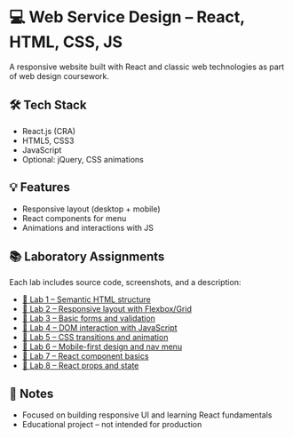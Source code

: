 # 💻 Web Service Design – React, HTML, CSS, JS

A responsive website built with React and classic web technologies as part of web design coursework.

## 🛠️ Tech Stack

- React.js (CRA)
- HTML5, CSS3
- JavaScript
- Optional: jQuery, CSS animations

## 💡 Features

- Responsive layout (desktop + mobile)
- React components for menu
- Animations and interactions with JS

## 📚 Laboratory Assignments

Each lab includes source code, screenshots, and a description:

- [🔗 Lab 1 – Semantic HTML structure](https://github.com/Reszke97/projektowanie-serwisow-www-Reszke-185ic/tree/main/lab1)
- [🔗 Lab 2 – Responsive layout with Flexbox/Grid](https://github.com/Reszke97/projektowanie-serwisow-www-Reszke-185ic/tree/main/lab2)
- [🔗 Lab 3 – Basic forms and validation](https://github.com/Reszke97/projektowanie-serwisow-www-Reszke-185ic/tree/main/lab3)
- [🔗 Lab 4 – DOM interaction with JavaScript](https://github.com/Reszke97/projektowanie-serwisow-www-Reszke-185ic/tree/main/lab4)
- [🔗 Lab 5 – CSS transitions and animation](https://github.com/Reszke97/projektowanie-serwisow-www-Reszke-185ic/tree/main/lab5)
- [🔗 Lab 6 – Mobile-first design and nav menu](https://github.com/Reszke97/projektowanie-serwisow-www-Reszke-185ic/tree/main/lab6/moja-aplikacja)
- [🔗 Lab 7 – React component basics](https://github.com/Reszke97/projektowanie-serwisow-www-Reszke-185ic/tree/main/lab7)
- [🔗 Lab 8 – React props and state](https://github.com/Reszke97/projektowanie-serwisow-www-Reszke-185ic/tree/main/lab8)

## 🧠 Notes

- Focused on building responsive UI and learning React fundamentals
- Educational project – not intended for production
